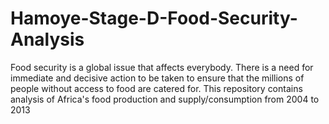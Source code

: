 # Hamoye-Stage-D-Food-Security-Analysis
Food security is a global issue that affects everybody. There is a need for immediate and decisive action to be taken to ensure that the millions of people without access to food are catered for.
This repository contains analysis of Africa's food production and supply/consumption from 2004 to 2013
